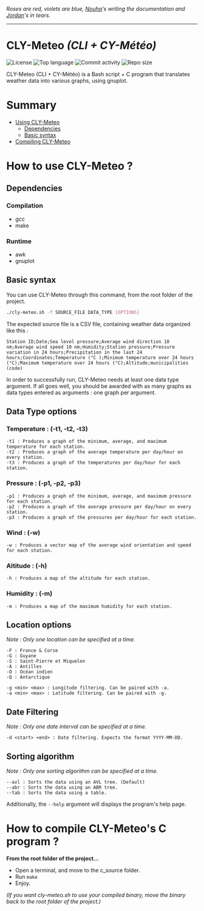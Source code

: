 *Roses are red, violets are blue, [Nouha](https://github.com/ouhaa)'s  writing the documentation and [Jordan](https://github.com/JordanViknar)'s in tears.*

---

# CLY-Meteo *(CLI + CY-Météo)*

![License](https://img.shields.io/github/license/CLY-Meteo/CLY-Meteo?color=orange)
![Top language](https://img.shields.io/github/languages/top/CLY-Meteo/CLY-Meteo?color=grey)
![Commit activity](https://img.shields.io/github/commit-activity/m/CLY-Meteo/CLY-Meteo?color=red)
![Repo size](https://img.shields.io/github/repo-size/CLY-Meteo/CLY-Meteo)

CLY-Meteo (CLI + CY-Météo) is a Bash script + C program that translates weather data into various graphs, using gnuplot.

# Summary

- [Using CLY-Meteo](#How-to-use-CLY-Meteo-)
	- [Dependencies](#Dependencies)
	- [Basic syntax](#Basic-syntax-)
- [Compiling CLY-Meteo](#How-to-compile-CLY-Meteo-s-C-program-)

# How to use CLY-Meteo ?

## Dependencies

### Compilation
- gcc
- make
### Runtime
- awk
- gnuplot

## Basic syntax
You can use CLY-Meteo through this command, from the root folder of the project. 
```bash
./cly-meteo.sh -f SOURCE_FILE DATA_TYPE [OPTIONS]
```

The expected source file is a CSV file, containing weather data organized like this :
```
Station ID;Date;Sea level pressure;Average wind direction 10 nm;Average wind speed 10 nm;Humidity;Station pressure;Pressure variation in 24 hours;Precipitation in the last 24 hours;Coordinates;Temperature (°C );Minimum temperature over 24 hours (°C);Maximum temperature over 24 hours (°C);Altitude;municipalities (code)
```
In order to successfully run, CLY-Meteo needs at least one data type argument. If all goes well, you should be awarded with as many graphs as data types entered as arguments : one graph per argument.

## Data Type options 
### Temperature : (-t1, -t2, -t3)
	-t1 : Produces a graph of the minimum, average, and maximum temperature for each station.
	-t2 : Produces a graph of the average temperature per day/hour on every station.
	-t3 : Produces a graph of the temperatures per day/hour for each station.

### Pressure : (-p1, -p2, -p3)
	-p1 : Produces a graph of the minimum, average, and maximum pressure for each station.
	-p2 : Produces a graph of the average pressure per day/hour on every station.
	-p3 : Produces a graph of the pressures per day/hour for each station.

### Wind : (-w)
	-w : Produces a vector map of the average wind orientation and speed for each station.

### Altitude : (-h)
	-h : Produces a map of the altitude for each station.

### Humidity : (-m)
	-m : Produces a map of the maximum humidity for each station.

## Location options
*Note : Only one location can be specified at a time.*

	-F : France & Corse
	-G : Guyane
	-S : Saint-Pierre et Miquelon
	-A : Antilles
	-O : Océan indien
	-Q : Antarctique

	-g <min> <max> : Longitude filtering. Can be paired with -a.
	-a <min> <max> : Latitude filtering. Can be paired with -g.

## Date Filtering
*Note : Only one date interval can be specified at a time.*

	-d <start> <end> : Date filtering. Expects the format YYYY-MM-DD.

## Sorting algorithm
*Note : Only one sorting algorithm can be specified at a time.*

	--avl : Sorts the data using an AVL tree. (Default)
	--abr : Sorts the data using an ABR tree.
	--tab : Sorts the data using a table.

Additionally, the ```--help``` argument will displays the program's help page.

# How to **compile** CLY-Meteo's C program ?

**From the root folder of the project...**

- Open a terminal, and move to the c_source folder.
- Run ```make```
- Enjoy.

*(If you want cly-meteo.sh to use your compiled binary, move the binary back to the root folder of the project.)*

